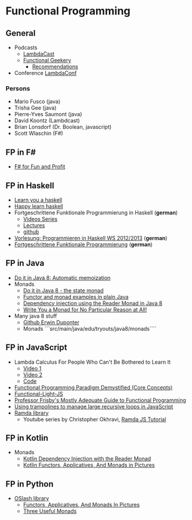 # Functional Programming

## General

* Podcasts
  * [LambdaCast](https://soundcloud.com/lambda-cast)
  * [Functional Geekery](https://www.functionalgeekery.com/)
    * [Recommendations](http://mo.github.io/2017/11/30/functional-geekery-good-episodes.html)
* Conference [LambdaConf](http://lambdaconf.us/)

### Persons

* Mario Fusco (java)
* Trisha Gee (java)
* Pierre-Yves Saumont (java)
* David Koontz (Lambdcast)
* Brian Lonsdorf (Dr. Boolean, javascript)
* Scott Wlaschin (F\#)

## FP in F\#

* [F\# for Fun and Profit](https://fsharpforfunandprofit.com/)

## FP in Haskell

* [Learn you a haskell](http://learnyouahaskell.com/)
* [Happy learn haskell](http://www.happylearnhaskelltutorial.com/contents.html)
* Fortgeschrittene Funktionale Programmierung in Haskell (**german**)
  * [Videos Series](https://www.youtube.com/channel/UC5yZfQZrZnug0sgvveTTfnw)
  * [Lectures](https://ekvv.uni-bielefeld.de/kvv_publ/publ/Veranstaltung_Detail.jsp)
  * [github](https://github.com/FFPiHaskell)
* [Vorlesung: Programmieren in Haskell WS 2012/2013](https://www.techfak.uni-bielefeld.de/ags/pi/lehre/AuDIWS12/) (**german**)
* [Fortgeschrittene Funktionale Programmierung](https://www.tcs.ifi.lmu.de/lehre/ws-2015-16/fun) (**german**)

## FP in Java

* [Do it in Java 8: Automatic memoization](https://dzone.com/articles/java-8-automatic-memoization)
* Monads
  * [Do it in Java 8 - the state monad](https://dzone.com/articles/do-it-in-java-8-state-monad)
  * [Functor and monad examples in plain Java](http://www.nurkiewicz.com/2016/06/functor-and-monad-examples-in-plain-java.html)
  * [Dependency injection using the Reader Monad in Java 8](https://medium.com/@johnmcclean/dependency-injection-using-the-reader-monad-in-java8-9056d9501c75)
  * [Write You a Monad for No Particular Reason at All!](http://troydm.github.io/blog/2015/01/25/write-you-a-monad-for-no-particular-reason-at-all/)
* Many java 8 stuff
  * [Github Erwin Duponter](https://github.com/duponter/java-tryouts)
  * Monads ```src/main/java/edu/tryouts/java8/monads````

## FP in JavaScript

* Lambda Calculus For People Who Can't Be Bothered to Learn It
  * [Video 1](https://www.youtube.com/watch?v=c_ReqkiyCXo)
  * [Video 2](https://www.youtube.com/watch?v=9lM825quliY)
  * [Code](https://github.com/sjsyrek/presentations/tree/master/lambda-calculus)
* [Functional Programming Paradigm Demystified (Core Concepts)](https://snipcart.com/blog/functional-programming-paradigm-concepts)
* [Functional-Light-JS](https://github.com/getify/Functional-Light-JS)
* [Professor Frisby's Mostly Adequate Guide to Functional Programming](https://drboolean.gitbooks.io/mostly-adequate-guide-old/content/ch1.html)
* [Using trampolines to manage large recursive loops in JavaScript](https://blog.logrocket.com/using-trampolines-to-manage-large-recursive-loops-in-javascript-d8c9db095ae3)
* [Ramda library](http://ramdajs.com/)
  * Youtube series by Christopher Okhravi, [Ramda JS Tutorial](https://www.youtube.com/watch?v=Cltoo-NJ2JM&list=PLrhzvIcii6GMeyUfpn-o5xVCH3_UykrzI)

## FP in Kotlin

* Monads
  * [Kotlin Dependency Injection with the Reader Monad](https://medium.com/@JorgeCastilloPr/kotlin-dependency-injection-with-the-reader-monad-7d52f94a482e)
  * [Kotlin Functors, Applicatives, And Monads in Pictures](https://hackernoon.com/kotlin-functors-applicatives-and-monads-in-pictures-part-1-3-c47a1b1ce251)

## FP in Python

* [OSlash library](https://github.com/dbrattli/OSlash)
  * [Functors, Applicatives, And Monads In Pictures](https://github.com/dbrattli/oslash/wiki/Functors,-Applicatives,-And-Monads-In-Pictures)
  * [Three Useful Monads](https://github.com/dbrattli/OSlash/wiki/Three-Useful-Monads)
